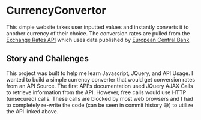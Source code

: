 # CurrencyConvertor

This simple website takes user inputted values and instantly converts it to another currency of their choice. The conversion rates are pulled from the [Exchange Rates API](https://exchangeratesapi.io) which uses data published by [European Central Bank](https://www.ecb.europa.eu/stats/policy_and_exchange_rates/euro_reference_exchange_rates/html/index.en.html)

## Story and Challenges
This project was built to help me learn Javascript, JQuery, and API Usage. I wanted to build a simple currency converter that would get conversion rates from an API Source. The first API's documentation used JQuery AJAX Calls to retrieve information from the API. However, free calls would use HTTP (unsecured) calls. These calls are blocked by most web browsers and I had to completely re-write the code (can be seen in commit history 😅) to utilize the API linked above.
